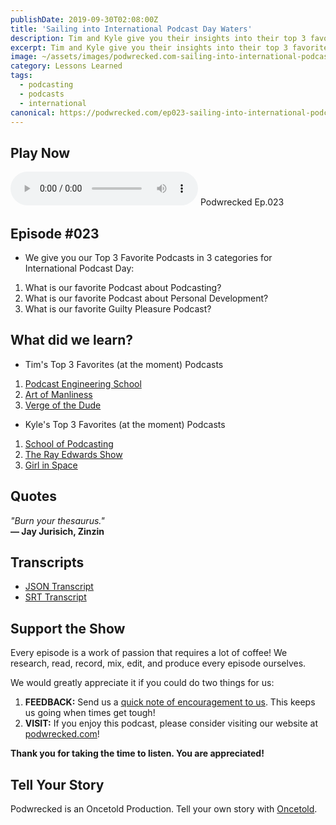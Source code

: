 ```yaml
---
publishDate: 2019-09-30T02:08:00Z
title: 'Sailing into International Podcast Day Waters'
description: Tim and Kyle give you their insights into their top 3 favorite podcasts (at the moment) for International Podcast Day.
excerpt: Tim and Kyle give you their insights into their top 3 favorite podcasts (at the moment) for International Podcast Day.
image: ~/assets/images/podwrecked.com-sailing-into-international-podcast-day-waters-960x400.jpg
category: Lessons Learned
tags:
  - podcasting
  - podcasts
  - international
canonical: https://podwrecked.com/ep023-sailing-into-international-podcast-day-waters
---
```


## Play Now

<audio id="player" controls type="audio/mpeg" src="https://storage.googleapis.com/storage.oncetold.net/80000029/20800077/pw023-sailing-into-international-podcast-day-waters.mp3">Your browser does not support the audio element.</audio>
Podwrecked Ep.023

## Episode #023

- We give you our Top 3 Favorite Podcasts in 3 categories for International Podcast Day:

1. What is our favorite Podcast about Podcasting?
2. What is our favorite Podcast about Personal Development?
3. What is our favorite Guilty Pleasure Podcast?

## What did we learn?

- Tim's Top 3 Favorites (at the moment) Podcasts

1. <a href="https://podcastengineeringschool.com/" target="_blank">Podcast Engineering School</a>
2. <a href="https://www.artofmanliness.com/" target="_blank">Art of Manliness</a>
3. <a href="https://podcastindex.org/podcast/969563" target="_blank">Verge of the Dude</a>

- Kyle's Top 3 Favorites (at the moment) Podcasts

1. <a href="http://schoolofpodcasting.com/" target="_blank">School of Podcasting</a>
2. <a href="https://rayedwards.com/" target="_blank">The Ray Edwards Show</a>
3. <a href="https://www.girlinspacepodcast.com/" target="_blank">Girl in Space</a>

## Quotes

_"Burn your thesaurus."_<br />
**― Jay Jurisich, Zinzin**

## Transcripts

- <a href="https://storage.googleapis.com/storage.oncetold.net/80000029/20800077/transcript.json" target="_blank">JSON Transcript</a>
- <a href="https://storage.googleapis.com/storage.oncetold.net/80000029/20800077/transcript.srt" target="_blank">SRT Transcript</a>

## Support the Show

Every episode is a work of passion that requires a lot of coffee! We research, read, record, mix, edit, and produce every episode ourselves.

We would greatly appreciate it if you could do two things for us:

1. **FEEDBACK:** Send us a <a href="mailto:podwrecked@gmail.com" target="_blank">quick note of encouragement to us</a>. This keeps us going when times get tough!
1. **VISIT:** If you enjoy this podcast, please consider visiting our website at <a href="https://podwrecked.com" target="_blank">podwrecked.com</a>!

**Thank you for taking the time to listen. You are appreciated!**

## Tell Your Story

Podwrecked is an Oncetold Production. Tell your own story with <a href="https://oncetold.us" target="_blank">Oncetold</a>.
